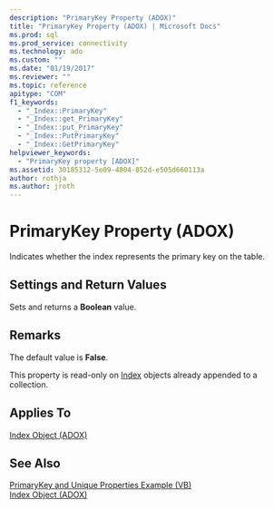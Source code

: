 ```yaml
---
description: "PrimaryKey Property (ADOX)"
title: "PrimaryKey Property (ADOX) | Microsoft Docs"
ms.prod: sql
ms.prod_service: connectivity
ms.technology: ado
ms.custom: ""
ms.date: "01/19/2017"
ms.reviewer: ""
ms.topic: reference
apitype: "COM"
f1_keywords: 
  - "_Index::PrimaryKey"
  - "_Index::get_PrimaryKey"
  - "_Index::put_PrimaryKey"
  - "_Index::PutPrimaryKey"
  - "_Index::GetPrimaryKey"
helpviewer_keywords: 
  - "PrimaryKey property [ADOX]"
ms.assetid: 30185312-5e09-4804-852d-e505d660113a
author: rothja
ms.author: jroth
---
```

# PrimaryKey Property (ADOX)
Indicates whether the index represents the primary key on the table.  
  
## Settings and Return Values  
 Sets and returns a **Boolean** value.  
  
## Remarks  
 The default value is **False**.  
  
 This property is read-only on [Index](./index-object-adox.md) objects already appended to a collection.  
  
## Applies To  
 [Index Object (ADOX)](./index-object-adox.md)  
  
## See Also  
 [PrimaryKey and Unique Properties Example (VB)](./primarykey-and-unique-properties-example-vb.md)   
 [Index Object (ADOX)](./index-object-adox.md)